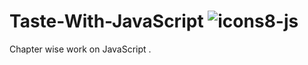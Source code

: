 # Taste-With-JavaScript   ![icons8-js](https://github.com/Salarkhan-9/Code-With-JavaScript/assets/98265148/25ce61a6-1bfb-491d-a369-3554fbbd6d5d)
Chapter wise work on JavaScript .
